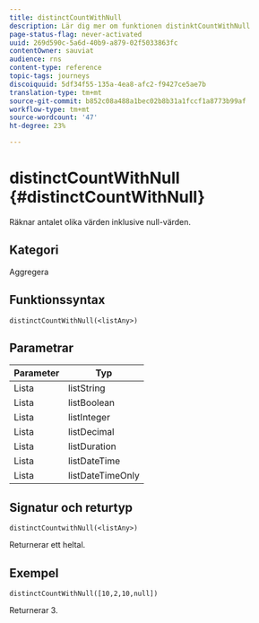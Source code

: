 ```yaml
---
title: distinctCountWithNull
description: Lär dig mer om funktionen distinktCountWithNull
page-status-flag: never-activated
uuid: 269d590c-5a6d-40b9-a879-02f5033863fc
contentOwner: sauviat
audience: rns
content-type: reference
topic-tags: journeys
discoiquuid: 5df34f55-135a-4ea8-afc2-f9427ce5ae7b
translation-type: tm+mt
source-git-commit: b852c08a488a1bec02b8b31a1fccf1a8773b99af
workflow-type: tm+mt
source-wordcount: '47'
ht-degree: 23%

---
```



# distinctCountWithNull {#distinctCountWithNull}

Räknar antalet olika värden inklusive null-värden.

## Kategori

Aggregera

## Funktionssyntax

`distinctCountWithNull(<listAny>)`

## Parametrar

| Parameter | Typ |
|-----------|------------------|
| Lista | listString |
| Lista | listBoolean |
| Lista | listInteger |
| Lista | listDecimal |
| Lista | listDuration |
| Lista | listDateTime |
| Lista | listDateTimeOnly |

## Signatur och returtyp

`distinctCountwithNull(<listAny>)`

Returnerar ett heltal.

## Exempel

`distinctCountWithNull([10,2,10,null])`

Returnerar 3.

